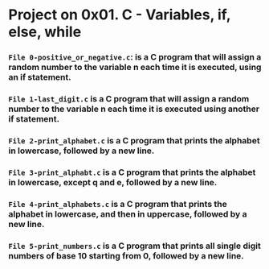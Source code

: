 # Project on 0x01. C - Variables, if, else, while


### `File 0-positive_or_negative.c`: is a C program that will assign a random number to the variable n each time it is executed, using an if statement.

### `File 1-last_digit.c` is a C program that will assign a random number to the variable n each time it is executed using another if statement.
### `File 2-print_alphabet.c` is a C program that prints the alphabet in lowercase, followed by a new line.
### `File 3-print_alphabt.c` is a C program that prints the alphabet in lowercase, except q and e, followed by a new line.
### `File 4-print_alphabets.c` is a C program that prints the alphabet in lowercase, and then in uppercase, followed by a new line.
### `File 5-print_numbers.c` is a C program that prints all single digit numbers of base 10 starting from 0, followed by a new line.
